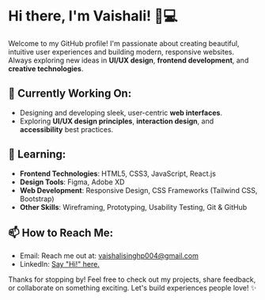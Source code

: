 # Hi there, I'm Vaishali! 🎨💻

Welcome to my GitHub profile! I'm passionate about creating beautiful, intuitive user experiences and building modern, responsive websites.  
Always exploring new ideas in **UI/UX design**, **frontend development**, and **creative technologies**.

## 🔭 Currently Working On:
- Designing and developing sleek, user-centric **web interfaces**.
- Exploring **UI/UX design principles**, **interaction design**, and **accessibility** best practices.

## 🌱 Learning:
- **Frontend Technologies**: HTML5, CSS3, JavaScript, React.js
- **Design Tools**: Figma, Adobe XD
- **Web Development**: Responsive Design, CSS Frameworks (Tailwind CSS, Bootstrap)
- **Other Skills**: Wireframing, Prototyping, Usability Testing, Git & GitHub

## 📫 How to Reach Me:
- Email: Reach me out at: vaishalisinghp004@gmail.com
- LinkedIn: [Say "Hi!" here.](https://www.linkedin.com/in/vsngh)

Thanks for stopping by! Feel free to check out my projects, share feedback, or collaborate on something exciting. Let's build experiences people love! ✨
